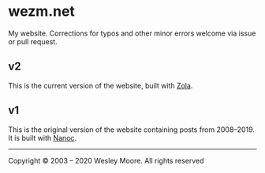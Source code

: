 wezm.net
========

My website. Corrections for typos and other minor errors welcome via issue or
pull request.

v2
--

This is the current version of the website, built with [Zola].

v1
--

This is the original version of the website containing posts from 2008–2019. It
is built with [Nanoc].

---

Copyright © 2003 – 2020 Wesley Moore. All rights reserved

[Nanoc]: https://nanoc.ws/
[Zola]: https://www.getzola.org/
